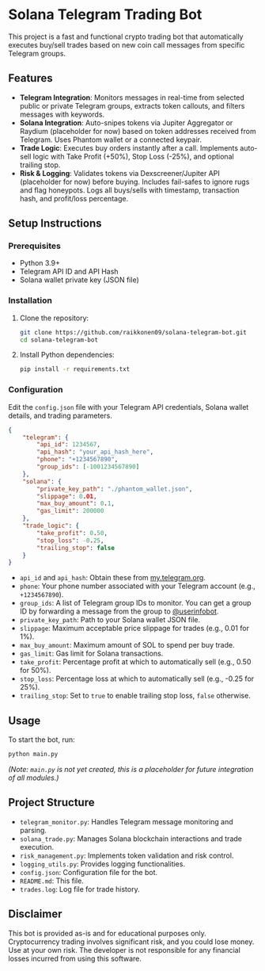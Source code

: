 # Solana Telegram Trading Bot

This project is a fast and functional crypto trading bot that automatically executes buy/sell trades based on new coin call messages from specific Telegram groups.

## Features

- **Telegram Integration**: Monitors messages in real-time from selected public or private Telegram groups, extracts token callouts, and filters messages with keywords.
- **Solana Integration**: Auto-snipes tokens via Jupiter Aggregator or Raydium (placeholder for now) based on token addresses received from Telegram. Uses Phantom wallet or a connected keypair.
- **Trade Logic**: Executes buy orders instantly after a call. Implements auto-sell logic with Take Profit (+50%), Stop Loss (-25%), and optional trailing stop.
- **Risk & Logging**: Validates tokens via Dexscreener/Jupiter API (placeholder for now) before buying. Includes fail-safes to ignore rugs and flag honeypots. Logs all buys/sells with timestamp, transaction hash, and profit/loss percentage.

## Setup Instructions

### Prerequisites

- Python 3.9+
- Telegram API ID and API Hash
- Solana wallet private key (JSON file)

### Installation

1. Clone the repository:
   ```bash
   git clone https://github.com/raikkonen09/solana-telegram-bot.git
   cd solana-telegram-bot
   ```

2. Install Python dependencies:
   ```bash
   pip install -r requirements.txt
   ```

### Configuration

Edit the `config.json` file with your Telegram API credentials, Solana wallet details, and trading parameters.

```json
{
    "telegram": {
        "api_id": 1234567, 
        "api_hash": "your_api_hash_here",
        "phone": "+1234567890",
        "group_ids": [-1001234567890] 
    },
    "solana": {
        "private_key_path": "./phantom_wallet.json",
        "slippage": 0.01,
        "max_buy_amount": 0.1,
        "gas_limit": 200000
    },
    "trade_logic": {
        "take_profit": 0.50,
        "stop_loss": -0.25,
        "trailing_stop": false
    }
}
```

- `api_id` and `api_hash`: Obtain these from [my.telegram.org](https://my.telegram.org/).
- `phone`: Your phone number associated with your Telegram account (e.g., `+1234567890`).
- `group_ids`: A list of Telegram group IDs to monitor. You can get a group ID by forwarding a message from the group to [@userinfobot](https://t.me/userinfobot).
- `private_key_path`: Path to your Solana wallet JSON file.
- `slippage`: Maximum acceptable price slippage for trades (e.g., 0.01 for 1%).
- `max_buy_amount`: Maximum amount of SOL to spend per buy trade.
- `gas_limit`: Gas limit for Solana transactions.
- `take_profit`: Percentage profit at which to automatically sell (e.g., 0.50 for 50%).
- `stop_loss`: Percentage loss at which to automatically sell (e.g., -0.25 for 25%).
- `trailing_stop`: Set to `true` to enable trailing stop loss, `false` otherwise.

## Usage

To start the bot, run:

```bash
python main.py
```

*(Note: `main.py` is not yet created, this is a placeholder for future integration of all modules.)*

## Project Structure

- `telegram_monitor.py`: Handles Telegram message monitoring and parsing.
- `solana_trade.py`: Manages Solana blockchain interactions and trade execution.
- `risk_management.py`: Implements token validation and risk control.
- `logging_utils.py`: Provides logging functionalities.
- `config.json`: Configuration file for the bot.
- `README.md`: This file.
- `trades.log`: Log file for trade history.

## Disclaimer

This bot is provided as-is and for educational purposes only. Cryptocurrency trading involves significant risk, and you could lose money. Use at your own risk. The developer is not responsible for any financial losses incurred from using this software.


